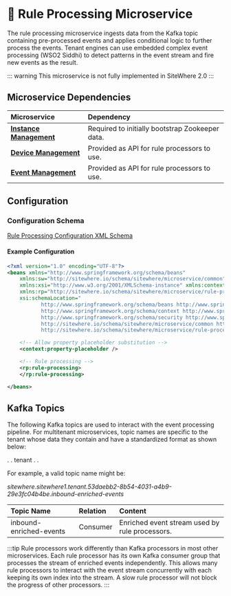 # :book: Rule Processing Microservice

<Seo/>

<MicroserviceBadge text="Multitenant Microservice" type="multitenant"/>
The rule processing microservice ingests data from the Kafka topic containing
pre-processed events and applies conditional logic to further process the events. Tenant engines
can use embedded complex event processing (WSO2 Siddhi) to detect patterns in the event
stream and fire new events as the result.

::: warning
This microservice is not fully implemented in SiteWhere 2.0
:::

## Microservice Dependencies

| Microservice                                        | Dependency                                      |
| :-------------------------------------------------- | :---------------------------------------------- |
| **[Instance Management](./instance-management.md)** | Required to initially bootstrap Zookeeper data. |
| **[Device Management](./device-management.md)**     | Provided as API for rule processors to use.     |
| **[Event Management](./event-management.md)**       | Provided as API for rule processors to use.     |

## Configuration

### Configuration Schema

[Rule Processing Configuration XML Schema](http://sitewhere.io/schema/sitewhere/microservice/rule-processing/current/rule-processing.xsd)

#### Example Configuration

```xml
<?xml version="1.0" encoding="UTF-8"?>
<beans xmlns="http://www.springframework.org/schema/beans"
	xmlns:sw="http://sitewhere.io/schema/sitewhere/microservice/common"
	xmlns:xsi="http://www.w3.org/2001/XMLSchema-instance" xmlns:context="http://www.springframework.org/schema/context"
	xmlns:rp="http://sitewhere.io/schema/sitewhere/microservice/rule-processing"
	xsi:schemaLocation="
           http://www.springframework.org/schema/beans http://www.springframework.org/schema/beans/spring-beans-3.1.xsd
           http://www.springframework.org/schema/context http://www.springframework.org/schema/context/spring-context-3.1.xsd
           http://www.springframework.org/schema/security http://www.springframework.org/schema/security/spring-security-3.0.xsd
           http://sitewhere.io/schema/sitewhere/microservice/common http://sitewhere.io/schema/sitewhere/microservice/common/current/microservice-common.xsd
           http://sitewhere.io/schema/sitewhere/microservice/rule-processing http://sitewhere.io/schema/sitewhere/microservice/rule-processing/current/rule-processing.xsd">

	<!-- Allow property placeholder substitution -->
	<context:property-placeholder />

	<!-- Rule processing -->
	<rp:rule-processing>
	</rp:rule-processing>

</beans>
```

## Kafka Topics

The following Kafka topics are used to interact with the event processing pipeline.
For multitenant microservices, topic names are specific to the tenant whose data
they contain and have a standardized format as shown below:

<MicroserviceBadge text="Product Id" type="multitenant"/>. <MicroserviceBadge text="Instance Id" type="multitenant"/>. tenant . <MicroserviceBadge text="Tenant UUID" type="multitenant"/>. <MicroserviceBadge text="Topic Name" type="multitenant"/>

For example, a valid topic name might be:

_sitewhere.sitewhere1.tenant.53daebb2-8b54-4031-a4b9-29e3fc04b4be.inbound-enriched-events_

| Topic Name              | Relation | Content                                        |
| :---------------------- | :------- | :--------------------------------------------- |
| inbound-enriched-events | Consumer | Enriched event stream used by rule processors. |

:::tip
Rule processors work differently than Kafka processors in most other microservices. Each rule
processor has its own Kafka consumer group that processes the stream of enriched events independently.
This allows many rule processors to interact with the event stream concurrently with each keeping its
own index into the stream. A slow rule processor will not block the progress of other processors.
:::
